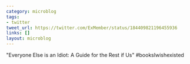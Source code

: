 ```yaml
---
category: microblog
tags:
- twitter
tweet_url: https://twitter.com/ExMember/status/184409821196455936
links: []
layout: microblog
---
```

"Everyone Else is an Idiot: A Guide for the Rest if Us" #booksIwishexisted
